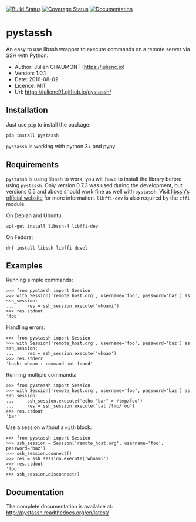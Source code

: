 [![Build Status](https://travis-ci.org/julienc91/pystassh.png)](https://travis-ci.org/julienc91/pystassh)
[![Coverage Status](https://coveralls.io/repos/github/julienc91/pystassh/badge.svg?branch=master)](https://coveralls.io/github/julienc91/pystassh?branch=master)
[![Documentation](https://readthedocs.org/projects/pystassh/badge/)](http://pystassh.readthedocs.org/en/latest/)

pystassh
========

An easy to use libssh wrapper to execute commands on a remote server via SSH with Python.

* Author: Julien CHAUMONT (https://julienc.io)
* Version: 1.0.1
* Date: 2016-08-02
* Licence: MIT
* Url: https://julienc91.github.io/pystassh/

Installation
------------

Just use `pip` to install the package:

    pip install pystassh
    
`pystassh` is working with python 3+ and pypy.

Requirements
------------

`pystassh` is using libssh to work, you will have to install the library before using
`pystassh`. Only version 0.7.3 was used during the development, but versions 0.5 and above should work fine as well with `pystassh`.
Visit [libssh's official website](https://www.libssh.org/get-it/) for more information.
`libffi-dev` is also required by the `cffi` module.

On Debian and Ubuntu:

    apt-get install libssh-4 libffi-dev
    
On Fedora:

    dnf install libssh libffi-devel

Examples
--------

Running simple commands:

    >>> from pystassh import Session
    >>> with Session('remote_host.org', username='foo', password='baz') as ssh_session:
    ...     res = ssh_session.execute('whoami')
    >>> res.stdout
    'foo'
    
Handling errors:

    >>> from pystassh import Session
    >>> with Session('remote_host.org', username='foo', password='baz') as ssh_session:
    ...     res = ssh_session.execute('whoam')
    >>> res.stderr
    'bash: whoam : command not found'
    
Running multiple commands:

    >>> from pystassh import Session
    >>> with Session('remote_host.org', username='foo', password='baz') as ssh_session:
    ...     ssh_session.execute('echo "bar" > /tmp/foo')
    ...     res = ssh_session.execute('cat /tmp/foo')
    >>> res.stdout
    'bar'
    
Use a session without a `with` block:

    >>> from pystassh import Session
    >>> ssh_session = Session('remote_host.org', username='foo', password='baz')
    >>> ssh_session.connect()
    >>> res = ssh_session.execute('whoami')
    >>> res.stdout
    'foo'
    >>> ssh_session.disconnect()


Documentation
-------------

The complete documentation is available at: http://pystassh.readthedocs.org/en/latest/
